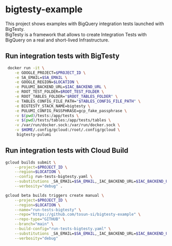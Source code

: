 # bigtesty-example

This project shows examples with BigQuery integration tests launched with BigTesty.\
BigTesty is a framework that allows to create Integration Tests with BigQuery on a real and short-lived Infrastructure.

## Run integration tests with BigTesty

```bash
 docker run -it \
    -e GOOGLE_PROJECT=$PROJECT_ID \
    -e SA_EMAIL=$SA_EMAIL \
    -e GOOGLE_REGION=$LOCATION \
    -e PULUMI_BACKEND_URL=$IAC_BACKEND_URL \
    -e ROOT_TEST_FOLDER=$ROOT_TEST_FOLDER \
    -e ROOT_TABLES_FOLDER="$ROOT_TABLES_FOLDER" \
    -e TABLES_CONFIG_FILE_PATH="$TABLES_CONFIG_FILE_PATH" \
    -e BIGTESTY_STACK_NAME=bigtesty \
    -e PULUMI_CONFIG_PASSPHRASE=gcp_fake_passphrase \
    -v $(pwd)/tests:/app/tests \
    -v $(pwd)/tests/tables:/app/tests/tables \
    -v /var/run/docker.sock:/var/run/docker.sock \
    -v $HOME/.config/gcloud:/root/.config/gcloud \
     bigtesty-pulumi
```

## Run integration tests with Cloud Build

```bash
gcloud builds submit \
    --project=$PROJECT_ID \
    --region=$LOCATION \
    --config run-tests-bigtesty.yaml \
    --substitutions _SA_EMAIL=$SA_EMAIL,_IAC_BACKEND_URL=$IAC_BACKEND_URL \
    --verbosity="debug" .
```

```bash
gcloud beta builds triggers create manual \
    --project=$PROJECT_ID \
    --region=$LOCATION \
    --name="run-tests-bigtesty" \
    --repo="https://github.com/tosun-si/bigtesty-example" \
    --repo-type="GITHUB" \
    --branch="main" \
    --build-config="run-tests-bigtesty.yaml" \
    --substitutions _SA_EMAIL=$SA_EMAIL,_IAC_BACKEND_URL=$IAC_BACKEND_URL,_ROOT_TEST_FOLDER=$ROOT_TEST_FOLDER \
    --verbosity="debug"
```